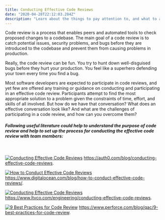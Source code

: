 ```yaml
---
title: Conducting Effective Code Reviews
date: "2020-04-28T22:12:03.284Z"
description: "Learn about the things to pay attention to, and what to automate while reviewing code so that you can increase the speed and the quality of code reviews in your organization."
---
```


Code review is a process that enables peers and automated tools to check proposed changes to a codebase. The main goal of a code review is to catch potential issues, security problems, and bugs before they are introduced to the codebase and prevent them from causing problems in production.

Really, the code review can be fun. You try to hunt down well-disguised bugs before they hurt your production. You feel like a superhero defending your town every time you find a bug.

Most software developers are expected to participate in code reviews, and yet few are offered any training or guidance on conducting and participating in an effective code review. Participants attempt to find the most appropriate solution to a problem given the constraints of time, effort, and skills of all involved. But how do we have that conversation? What does an effective conversation look like? And what are the challenges of participating in a code review, and how can you overcome them?

##### Following useful literature could help to understand the purpose of code review and help to set up the process for conducting the effective code review with team members:
<br>

[![ Conducting Effective Code Reviews ](https://cdn.auth0.com/blog/illustration/code-review-discussion.png)](https://auth0.com/blog/conducting-effective-code-reviews) https://auth0.com/blog/conducting-effective-code-reviews.

[![ How to Conduct Effective Code Reviews ](https://images.prismic.io/www-static/287bb0dc-2d4f-41ac-b8e7-cc701e3e1d23_CodeReview_blog.png)](https://www.digitalocean.com/blog/how-to-conduct-effective-code-reviews/) https://www.digitalocean.com/blog/how-to-conduct-effective-code-reviews/.

[![ Conducting Effective Code Reviews ](https://ltv-content.ltvco.com/1600x0/filters:format(jpeg)/filters:quality(70)/2019-11-21-code_review.jpg)](https://www.ltvco.com/engineering/conducting-effective-code-reviews/) https://www.ltvco.com/engineering/conducting-effective-code-reviews.

[![ 9 Best Practices for Code Review ](https://www.perforce.com/sites/default/files/image/2018-12/image-blog-best-practices-code-reviews.jpg)](https://www.perforce.com/blog/qac/9-best-practices-for-code-review/) https://www.perforce.com/blog/qac/9-best-practices-for-code-review.

